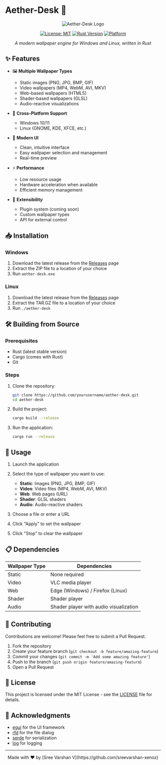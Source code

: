 ﻿# Aether-Desk 🌟

<div align="center">

![Aether-Desk Logo](https://via.placeholder.com/150?text=Aether-Desk)

[![License: MIT](https://img.shields.io/badge/License-MIT-blue.svg)](https://opensource.org/licenses/MIT)
[![Rust Version](https://img.shields.io/badge/Rust-1.70+-blue.svg)](https://www.rust-lang.org)
[![Platform](https://img.shields.io/badge/Platform-Windows%20%7C%20Linux-blue)](https://github.com/yourusername/aether-desk)

*A modern wallpaper engine for Windows and Linux, written in Rust*

</div>

## ✨ Features

- 🖼️ **Multiple Wallpaper Types**
  - Static images (PNG, JPG, BMP, GIF)
  - Video wallpapers (MP4, WebM, AVI, MKV)
  - Web-based wallpapers (HTML5)
  - Shader-based wallpapers (GLSL)
  - Audio-reactive visualizations

- 🔄 **Cross-Platform Support**
  - Windows 10/11
  - Linux (GNOME, KDE, XFCE, etc.)

- 🎨 **Modern UI**
  - Clean, intuitive interface
  - Easy wallpaper selection and management
  - Real-time preview

- ⚡ **Performance**
  - Low resource usage
  - Hardware acceleration when available
  - Efficient memory management

- 🔌 **Extensibility**
  - Plugin system (coming soon)
  - Custom wallpaper types
  - API for external control

## 📥 Installation

### Windows

1. Download the latest release from the [Releases](https://github.com/yourusername/aether-desk/releases) page
2. Extract the ZIP file to a location of your choice
3. Run `aether-desk.exe`

### Linux

1. Download the latest release from the [Releases](https://github.com/yourusername/aether-desk/releases) page
2. Extract the TAR.GZ file to a location of your choice
3. Run `./aether-desk`

## 🛠️ Building from Source

### Prerequisites

- Rust (latest stable version)
- Cargo (comes with Rust)
- Git

### Steps

1. Clone the repository:
   ```bash
   git clone https://github.com/yourusername/aether-desk.git
   cd aether-desk
   ```

2. Build the project:
   ```bash
   cargo build --release
   ```

3. Run the application:
   ```bash
   cargo run --release
   ```

## 🚀 Usage

1. Launch the application
2. Select the type of wallpaper you want to use:
   - **Static**: Images (PNG, JPG, BMP, GIF)
   - **Video**: Video files (MP4, WebM, AVI, MKV)
   - **Web**: Web pages (URL)
   - **Shader**: GLSL shaders
   - **Audio**: Audio-reactive shaders

3. Choose a file or enter a URL
4. Click "Apply" to set the wallpaper
5. Click "Stop" to clear the wallpaper

## 📋 Dependencies

| Wallpaper Type | Dependencies |
|----------------|--------------|
| Static | None required |
| Video | VLC media player |
| Web | Edge (Windows) / Firefox (Linux) |
| Shader | Shader player |
| Audio | Shader player with audio visualization |

## 🤝 Contributing

Contributions are welcome! Please feel free to submit a Pull Request.

1. Fork the repository
2. Create your feature branch (`git checkout -b feature/amazing-feature`)
3. Commit your changes (`git commit -m 'Add some amazing feature'`)
4. Push to the branch (`git push origin feature/amazing-feature`)
5. Open a Pull Request

## 📄 License

This project is licensed under the MIT License - see the [LICENSE](LICENSE) file for details.

## 🙏 Acknowledgments

- [egui](https://github.com/emilk/egui) for the UI framework
- [rfd](https://github.com/PolyMeilex/rfd) for the file dialog
- [serde](https://github.com/serde-rs/serde) for serialization
- [log](https://github.com/rust-lang/log) for logging

---

<div align="center">
Made with ❤️ by [Sree Varshan V](https://github.com/sreevarshan-xenoz)
</div>

